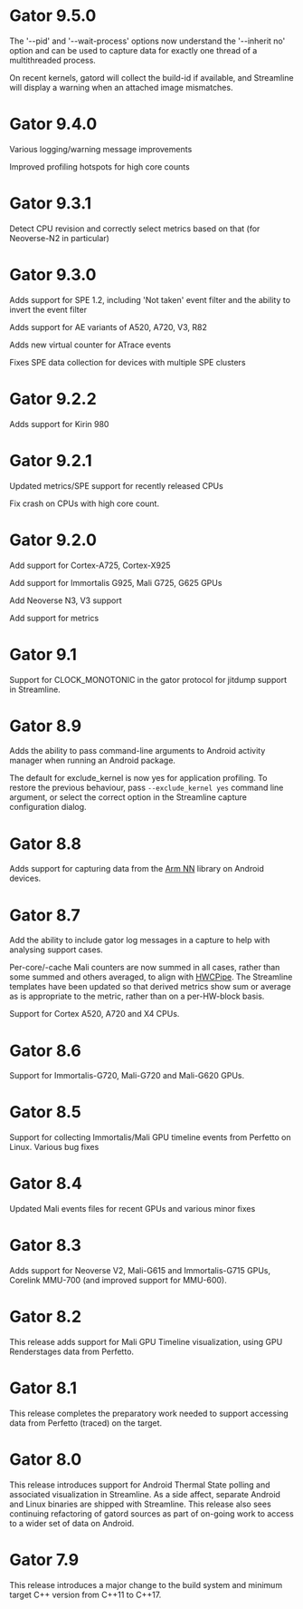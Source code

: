 # Gator 9.5.0

The '--pid' and '--wait-process' options now understand the '--inherit no' option and can be used to capture data for exactly one thread of a multithreaded process.

On recent kernels, gatord will collect the build-id if available, and Streamline will display a warning when an attached image mismatches.

# Gator 9.4.0

Various logging/warning message improvements

Improved profiling hotspots for high core counts

# Gator 9.3.1

Detect CPU revision and correctly select metrics based on that (for Neoverse-N2 in particular)

# Gator 9.3.0

Adds support for SPE 1.2, including 'Not taken' event filter and the ability to invert the event filter

Adds support for AE variants of A520, A720, V3, R82

Adds new virtual counter for ATrace events

Fixes SPE data collection for devices with multiple SPE clusters

# Gator 9.2.2

Adds support for Kirin 980

# Gator 9.2.1

Updated metrics/SPE support for recently released CPUs

Fix crash on CPUs with high core count.

# Gator 9.2.0

Add support for Cortex-A725, Cortex-X925

Add support for Immortalis G925, Mali G725, G625 GPUs

Add Neoverse N3, V3 support

Add support for metrics

# Gator 9.1

Support for CLOCK_MONOTONIC in the gator protocol for jitdump support in Streamline.

# Gator 8.9

Adds the ability to pass command-line arguments to Android activity manager when running an Android package.

The default for exclude_kernel is now yes for application profiling. To restore the previous behaviour, pass `--exclude_kernel yes` command line argument, or select the correct option in the Streamline capture configuration dialog.

# Gator 8.8

Adds support for capturing data from the [Arm NN](https://developer.arm.com/Tools%20and%20Software/ArmNN) library on Android devices.

# Gator 8.7

Add the ability to include gator log messages in a capture to help with analysing support cases.

Per-core/-cache Mali counters are now summed in all cases, rather than some summed and others averaged, to align with [HWCPipe](https://github.com/ARM-software/HWCPipe). The Streamline templates have been updated so that derived metrics show sum or average as is appropriate to the metric, rather than on a per-HW-block basis.

Support for Cortex A520, A720 and X4 CPUs.

# Gator 8.6

Support for Immortalis-G720, Mali-G720 and Mali-G620 GPUs.

# Gator 8.5

Support for collecting Immortalis/Mali GPU timeline events from Perfetto on Linux.
Various bug fixes

# Gator 8.4

Updated Mali events files for recent GPUs and various minor fixes

# Gator 8.3

Adds support for Neoverse V2, Mali-G615 and Immortalis-G715 GPUs, Corelink MMU-700 (and improved support for MMU-600).

# Gator 8.2

This release adds support for Mali GPU Timeline visualization, using GPU Renderstages data from Perfetto.

# Gator 8.1

This release completes the preparatory work needed to support accessing data from Perfetto (traced) on the target.

# Gator 8.0

This release introduces support for Android Thermal State polling and associated visualization in Streamline. As a side affect, separate Android and Linux binaries are shipped with Streamline.
This release also sees continuing refactoring of gatord sources as part of on-going work to access to a wider set of data on Android.

# Gator 7.9

This release introduces a major change to the build system and minimum target C++ version
from C++11 to C++17.

